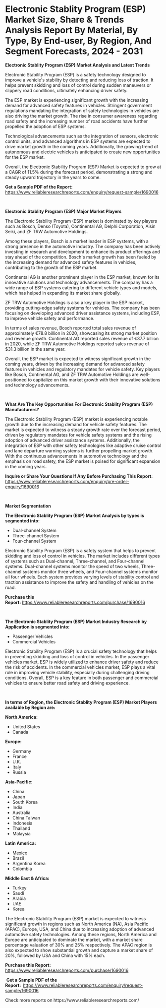 <p><h1>Electronic Stablity Program (ESP) Market Size, Share & Trends Analysis Report By Material, By Type, By End-user, By Region, And Segment Forecasts, 2024 - 2031</h1></p><p><strong>Electronic Stablity Program (ESP) Market Analysis and Latest Trends</strong></p>
<p><p>Electronic Stability Program (ESP) is a safety technology designed to improve a vehicle's stability by detecting and reducing loss of traction. It helps prevent skidding and loss of control during sudden maneuvers or slippery road conditions, ultimately enhancing driver safety.</p><p>The ESP market is experiencing significant growth with the increasing demand for advanced safety features in vehicles. Stringent government regulations mandating the integration of safety technologies in vehicles are also driving the market growth. The rise in consumer awareness regarding road safety and the increasing number of road accidents have further propelled the adoption of ESP systems.</p><p>Technological advancements such as the integration of sensors, electronic control units, and advanced algorithms in ESP systems are expected to drive market growth in the coming years. Additionally, the growing trend of autonomous and electric vehicles is anticipated to create new opportunities for the ESP market.</p><p>Overall, the Electronic Stability Program (ESP) Market is expected to grow at a CAGR of 11.5% during the forecast period, demonstrating a strong and steady upward trajectory in the years to come.</p></p>
<p><strong>Get a Sample PDF of the Report:&nbsp;</strong> <a href="https://www.reliableresearchreports.com/enquiry/request-sample/1690016">https://www.reliableresearchreports.com/enquiry/request-sample/1690016</a></p>
<p>&nbsp;</p>
<p><strong>Electronic Stablity Program (ESP) Major Market Players</strong></p>
<p><p>The Electronic Stability Program (ESP) market is dominated by key players such as Bosch, Denso (Toyota), Continental AG, Delphi Corporation, Aisin Seiki, and ZF TRW Automotive Holdings. </p><p>Among these players, Bosch is a market leader in ESP systems, with a strong presence in the automotive industry. The company has been actively investing in research and development to enhance its product offerings and stay ahead of the competition. Bosch's market growth has been fueled by the increasing demand for advanced safety features in vehicles, contributing to the growth of the ESP market.</p><p>Continental AG is another prominent player in the ESP market, known for its innovative solutions and technology advancements. The company has a wide range of ESP systems catering to different vehicle types and models, which has helped in expanding its market share globally.</p><p>ZF TRW Automotive Holdings is also a key player in the ESP market, providing cutting-edge safety systems for vehicles. The company has been focusing on developing advanced driver assistance systems, including ESP, to improve vehicle safety and performance.</p><p>In terms of sales revenue, Bosch reported total sales revenue of approximately €78.8 billion in 2020, showcasing its strong market position and revenue growth. Continental AG reported sales revenue of €37.7 billion in 2020, while ZF TRW Automotive Holdings reported sales revenue of $31.3 billion in the same year.</p><p>Overall, the ESP market is expected to witness significant growth in the coming years, driven by the increasing demand for advanced safety features in vehicles and regulatory mandates for vehicle safety. Key players like Bosch, Continental AG, and ZF TRW Automotive Holdings are well-positioned to capitalize on this market growth with their innovative solutions and technology advancements.</p></p>
<p>&nbsp;</p>
<p><strong>What Are The Key Opportunities For Electronic Stablity Program (ESP) Manufacturers?</strong></p>
<p><p>The Electronic Stability Program (ESP) market is experiencing notable growth due to the increasing demand for vehicle safety features. The market is expected to witness a steady growth rate over the forecast period, driven by regulatory mandates for vehicle safety systems and the rising adoption of advanced driver assistance systems. Additionally, the integration of ESP with other safety technologies like adaptive cruise control and lane departure warning systems is further propelling market growth. With the continuous advancements in automotive technology and the emphasis on road safety, the ESP market is poised for significant expansion in the coming years.</p></p>
<p><strong>Inquire or Share Your Questions If Any Before Purchasing This Report:</strong> <a href="https://www.reliableresearchreports.com/enquiry/pre-order-enquiry/1690016">https://www.reliableresearchreports.com/enquiry/pre-order-enquiry/1690016</a></p>
<p>&nbsp;</p>
<p><strong>Market Segmentation</strong></p>
<p><strong>The Electronic Stablity Program (ESP) Market Analysis by types is segmented into:</strong></p>
<p><ul><li>Dual-channel System</li><li>Three-channel System</li><li>Four-channel System</li></ul></p>
<p><p>Electronic Stability Program (ESP) is a safety system that helps to prevent skidding and loss of control in vehicles. The market includes different types of systems such as Dual-channel, Three-channel, and Four-channel systems. Dual-channel systems monitor the speed of two wheels, Three-channel systems monitor three wheels, and Four-channel systems monitor all four wheels. Each system provides varying levels of stability control and traction assistance to improve the safety and handling of vehicles on the road.</p></p>
<p><strong>Purchase this Report:&nbsp;</strong><a href="https://www.reliableresearchreports.com/purchase/1690016">https://www.reliableresearchreports.com/purchase/1690016</a></p>
<p>&nbsp;</p>
<p><strong>The Electronic Stablity Program (ESP) Market Industry Research by Application is segmented into:</strong></p>
<p><ul><li>Passenger Vehicles</li><li>Commercial Vehicles</li></ul></p>
<p><p>Electronic Stability Program (ESP) is a crucial safety technology that helps in preventing skidding and loss of control in vehicles. In the passenger vehicles market, ESP is widely utilized to enhance driver safety and reduce the risk of accidents. In the commercial vehicles market, ESP plays a vital role in improving vehicle stability, especially during challenging driving conditions. Overall, ESP is a key feature in both passenger and commercial vehicles to ensure better road safety and driving experience.</p></p>
<p>&nbsp;</p>
<p><strong>In terms of Region, the Electronic Stablity Program (ESP) Market Players available by Region are:</strong></p>
<p>
    <p> <strong> North America: </strong>
        <ul>
            <li>United States</li>
            <li>Canada</li>
        </ul>
        </p> 
    <p> <strong> Europe: </strong>
        <ul>
            <li>Germany</li>
            <li>France</li>
            <li>U.K.</li>
            <li>Italy</li>
            <li>Russia</li>
        </ul>
        </p> 
    <p> <strong> Asia-Pacific: </strong>
        <ul>
            <li>China</li>
            <li>Japan</li>
            <li>South Korea</li>
            <li>India</li>
            <li>Australia</li>
            <li>China Taiwan</li>
            <li>Indonesia</li>
            <li>Thailand</li>
            <li>Malaysia</li>
        </ul>
        </p> 
    <p> <strong> Latin America: </strong>
        <ul>
            <li>Mexico</li>
            <li>Brazil</li>
            <li>Argentina Korea</li>
            <li>Colombia</li>
        </ul>
        </p> 
    <p> <strong> Middle East & Africa: </strong>
        <ul>
            <li>Turkey</li>
            <li>Saudi</li>
            <li>Arabia</li>
            <li>UAE</li>
            <li>Korea</li>
        </ul>
    </p>
    </p>
<p><p>The Electronic Stability Program (ESP) market is expected to witness significant growth in regions such as North America (NA), Asia Pacific (APAC), Europe, USA, and China due to increasing adoption of advanced automotive safety technologies. Among these regions, North America and Europe are anticipated to dominate the market, with a market share percentage valuation of 30% and 25% respectively. The APAC region is also expected to show substantial growth and capture a market share of 20%, followed by USA and China with 15% each.</p></p>
<p><strong>Purchase this Report: </strong><a href="https://www.reliableresearchreports.com/purchase/1690016">https://www.reliableresearchreports.com/purchase/1690016</a></p>
<p>&nbsp;<strong>Get a Sample PDF of the Report:&nbsp;&nbsp;</strong><a href="https://www.reliableresearchreports.com/enquiry/request-sample/1690016">https://www.reliableresearchreports.com/enquiry/request-sample/1690016</a></p>
<p><strong></strong></p>
<p>Check more reports on https://www.reliableresearchreports.com/</p>